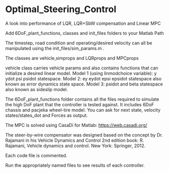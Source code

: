 # Optimal_Steering_Control
A look into performance of LQR, LQR+SbW compensation and Linear MPC

Add 6DoF_plant_functions, classes and init_files folders to your Matlab Path

The timestep, road condition and operating/desired velocity can all be manipulated using the init_files/sim_params.m .

The classes are vehicle,simprops and LQRprops and MPCprops

vehicle class carries vehicle params and also contains functions that can initialize a desired linear model. Model 1 (using linmodchoice variable): y ydot psi psidot statespace. Model 2: ey eydot epsi epsidot statespace also known as error dynamics state space. Model 3: psidot and beta statespace also known as sideslip model.

The 6DoF_plant_functions folder contains all the files required to simulate the high DoF plant that the controller is tested against. It includes 6DoF chassis and pacjeka wheel-tire model. You can ask for next state, velocity states/states_dot and Forces as output.

The MPC is solved using CasaDi for Matlab: https://web.casadi.org/

The steer-by-wire compensator was designed based on the concept by Dr. Rajamani in his Vehicle Dynamics and Control 2nd edition book: R. Rajamani, Vehicle dynamics and control. New York: Springer, 2012.

Each code file is commented.

Run the appropriately named files to see results of each controller. 
